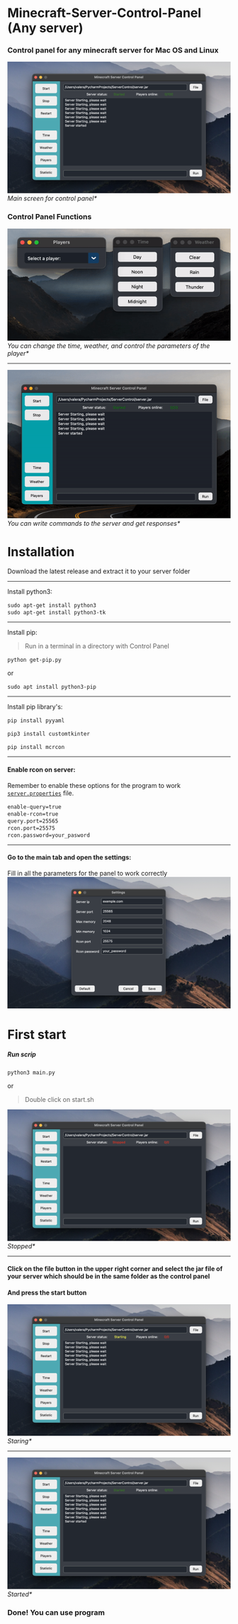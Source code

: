 # Minecraft-Server-Control-Panel (Any server)
### Control panel for any minecraft server for Mac OS and Linux
![](documentation_images/started_screen.png)<br />
_Main screen for control panel*_

### Control Panel Functions
![](documentation_images/functions.gif)<br />
_You can change the time, weather, and control the parameters of the player*_

---
![](documentation_images/command.gif)<br />
_You can write commands to the server and get responses*_
# Installation

Download the latest release and extract it to your server folder

---
Install python3:
```
sudo apt-get install python3
sudo apt-get install python3-tk
```
---
Install pip:
>Run in a terminal in a directory with Control Panel 
```
python get-pip.py
```
or
```
sudo apt install python3-pip
```
---
Install pip library's:
```
pip install pyyaml
```
```
pip3 install customtkinter
```
```
pip install mcrcon
```
---
#### Enable rcon on server:
Remember to enable these options for the program to work [```server.properties```](https://minecraft.gamepedia.com/Server.properties) file.
```
enable-query=true
enable-rcon=true
query.port=25565
rcon.port=25575
rcon.password=your_pasword
```
---
#### Go to the main tab and open the settings:<br />
Fill in all the parameters for the panel to work correctly<br />
![](documentation_images/settings_screen.png)

# First start
##### Run scrip
```
python3 main.py 
```
or
>Double click on start.sh

![](documentation_images/stopped_screen.png)<br />
_Stopped*_

---
#### Click on the file button in the upper right corner and select the jar file of your server which should be in the same folder as the control panel<br />
#### And press the start button<br />

![](documentation_images/starting_screen.png)<br />
_Staring*_

---
![](documentation_images/started_screen.png)<br />
_Started*_

### Done! You can use program 


